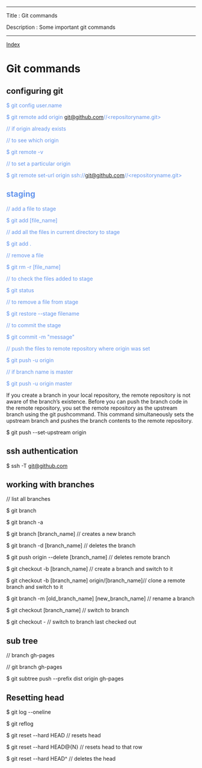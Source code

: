 
---

Title : Git commands

Description : Some important git commands

---



[Index](/
)



# Git commands


## configuring git 

<font color="#6495ED">
$ git config user.name

$ git remote add origin git@github.com/<username>/<repositoryname.git>

// if origin already exists

// to see which origin

$ git remote -v

// to set a particular origin

$ git remote set-url origin ssh://git@github.com/<username>/<repositoryname.git>


## staging

// add a file to stage

$ git add [file_name]

// add all the files in current directory to stage

$ git add .


// remove a file

$ git rm -r [file_name] 


// to check the files added to stage

$ git status

// to remove a file from stage

$ git restore --stage filename

// to commit the stage

$ git commit -m "message"

// push the files to remote repository where origin was set

$ git push -u origin <branch name>

// if branch name is master

$ git push -u origin master
</font>

If you create a branch in your local repository, the remote repository is not aware of the branch’s existence. Before you can push the branch code in the remote repository, you set the remote repository as the upstream branch using the git pushcommand. This command simultaneously sets the upstream branch and pushes the branch contents to the remote repository.

$ git push --set-upstream origin <branch name> 

## ssh authentication

$ ssh -T git@github.com


## working with branches

// list all branches

$ git branch

$ git branch -a

$ git branch [branch_name] // creates a new branch

$ git branch -d [branch_name] // deletes the branch

$ git push origin --delete [branch_name] // deletes remote branch

$ git checkout -b [branch_name] // create a branch and switch to it

$ git checkout -b [branch_name] origin/[branch_name]// clone a remote branch and switch to it

$ git branch -m [old_branch_name] [new_branch_name] // rename a branch

$ git checkout [branch_name] // switch to branch

$ git checkout - // switch to branch last checked out



## sub tree
// branch gh-pages

// git branch gh-pages

$ git subtree push --prefix dist origin gh-pages


## Resetting head

$ git log --oneline

$ git reflog

$ git reset --hard HEAD // resets head

$ git reset --hard HEAD@{N} // resets head to that row

$ git reset --hard HEAD^ // deletes the head